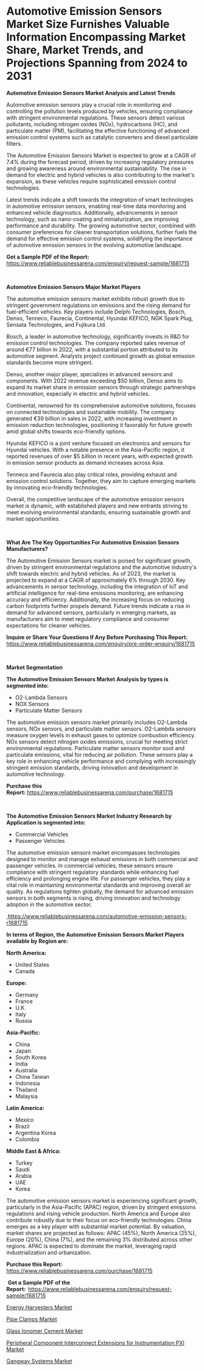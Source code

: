 <p><h1>Automotive Emission Sensors Market Size Furnishes Valuable Information Encompassing Market Share, Market Trends, and Projections Spanning from 2024 to 2031</h1></p><p><strong>Automotive Emission Sensors Market Analysis and Latest Trends</strong></p>
<p><p>Automotive emission sensors play a crucial role in monitoring and controlling the pollution levels produced by vehicles, ensuring compliance with stringent environmental regulations. These sensors detect various pollutants, including nitrogen oxides (NOx), hydrocarbons (HC), and particulate matter (PM), facilitating the effective functioning of advanced emission control systems such as catalytic converters and diesel particulate filters.</p><p>The Automotive Emission Sensors Market is expected to grow at a CAGR of 7.4% during the forecast period, driven by increasing regulatory pressures and growing awareness around environmental sustainability. The rise in demand for electric and hybrid vehicles is also contributing to the market's expansion, as these vehicles require sophisticated emission control technologies. </p><p>Latest trends indicate a shift towards the integration of smart technologies in automotive emission sensors, enabling real-time data monitoring and enhanced vehicle diagnostics. Additionally, advancements in sensor technology, such as nano-coating and miniaturization, are improving performance and durability. The growing automotive sector, combined with consumer preferences for cleaner transportation solutions, further fuels the demand for effective emission control systems, solidifying the importance of automotive emission sensors in the evolving automotive landscape.</p></p>
<p><strong>Get a Sample PDF of the Report:&nbsp;</strong> <a href="https://www.reliablebusinessarena.com/enquiry/request-sample/1681715?utm_campaign=1172&utm_medium=2&utm_source=Github&utm_content=ia&utm_term=01102024&utm_id=automotive-emission-sensors">https://www.reliablebusinessarena.com/enquiry/request-sample/1681715</a></p>
<p>&nbsp;</p>
<p><strong>Automotive Emission Sensors Major Market Players</strong></p>
<p><p>The automotive emission sensors market exhibits robust growth due to stringent government regulations on emissions and the rising demand for fuel-efficient vehicles. Key players include Delphi Technologies, Bosch, Denso, Tenneco, Faurecia, Continental, Hyundai KEFICO, NGK Spark Plug, Sensata Technologies, and Fujikura Ltd.</p><p>Bosch, a leader in automotive technology, significantly invests in R&D for emission control technologies. The company reported sales revenue of around €77 billion in 2022, with a substantial portion attributed to its automotive segment. Analysts project continued growth as global emission standards become more stringent.</p><p>Denso, another major player, specializes in advanced sensors and components. With 2022 revenue exceeding $50 billion, Denso aims to expand its market share in emission sensors through strategic partnerships and innovation, especially in electric and hybrid vehicles.</p><p>Continental, renowned for its comprehensive automotive solutions, focuses on connected technologies and sustainable mobility. The company generated €39 billion in sales in 2022, with increasing investment in emission reduction technologies, positioning it favorably for future growth amid global shifts towards eco-friendly options.</p><p>Hyundai KEFICO is a joint venture focused on electronics and sensors for Hyundai vehicles. With a notable presence in the Asia-Pacific region, it reported revenues of over $5 billion in recent years, with expected growth in emission sensor products as demand increases across Asia.</p><p>Tenneco and Faurecia also play critical roles, providing exhaust and emission control solutions. Together, they aim to capture emerging markets by innovating eco-friendly technologies.</p><p>Overall, the competitive landscape of the automotive emission sensors market is dynamic, with established players and new entrants striving to meet evolving environmental standards, ensuring sustainable growth and market opportunities.</p></p>
<p>&nbsp;</p>
<p><strong>What Are The Key Opportunities For Automotive Emission Sensors Manufacturers?</strong></p>
<p><p>The Automotive Emission Sensors market is poised for significant growth, driven by stringent environmental regulations and the automotive industry's shift towards electric and hybrid vehicles. As of 2023, the market is projected to expand at a CAGR of approximately 6% through 2030. Key advancements in sensor technology, including the integration of IoT and artificial intelligence for real-time emissions monitoring, are enhancing accuracy and efficiency. Additionally, the increasing focus on reducing carbon footprints further propels demand. Future trends indicate a rise in demand for advanced sensors, particularly in emerging markets, as manufacturers aim to meet regulatory compliance and consumer expectations for cleaner vehicles.</p></p>
<p><strong>Inquire or Share Your Questions If Any Before Purchasing This Report:</strong> <a href="https://www.reliablebusinessarena.com/enquiry/pre-order-enquiry/1681715?utm_campaign=1172&utm_medium=2&utm_source=Github&utm_content=ia&utm_term=01102024&utm_id=automotive-emission-sensors">https://www.reliablebusinessarena.com/enquiry/pre-order-enquiry/1681715</a></p>
<p>&nbsp;</p>
<p><strong>Market Segmentation</strong></p>
<p><strong>The Automotive Emission Sensors Market Analysis by types is segmented into:</strong></p>
<p><ul><li>O2-Lambda Sensors</li><li>NOX Sensors</li><li>Particulate Matter Sensors</li></ul></p>
<p><p>The automotive emission sensors market primarily includes O2-Lambda sensors, NOx sensors, and particulate matter sensors. O2-Lambda sensors measure oxygen levels in exhaust gases to optimize combustion efficiency. NOx sensors detect nitrogen oxides emissions, crucial for meeting strict environmental regulations. Particulate matter sensors monitor soot and particulate emissions, vital for reducing air pollution. These sensors play a key role in enhancing vehicle performance and complying with increasingly stringent emission standards, driving innovation and development in automotive technology.</p></p>
<p><strong>Purchase this Report:&nbsp;</strong><a href="https://www.reliablebusinessarena.com/purchase/1681715?utm_campaign=1172&utm_medium=2&utm_source=Github&utm_content=ia&utm_term=01102024&utm_id=automotive-emission-sensors">https://www.reliablebusinessarena.com/purchase/1681715</a></p>
<p>&nbsp;</p>
<p><strong>The Automotive Emission Sensors Market Industry Research by Application is segmented into:</strong></p>
<p><ul><li>Commercial Vehicles</li><li>Passenger Vehicles</li></ul></p>
<p><p>The automotive emission sensors market encompasses technologies designed to monitor and manage exhaust emissions in both commercial and passenger vehicles. In commercial vehicles, these sensors ensure compliance with stringent regulatory standards while enhancing fuel efficiency and prolonging engine life. For passenger vehicles, they play a vital role in maintaining environmental standards and improving overall air quality. As regulations tighten globally, the demand for advanced emission sensors in both segments is rising, driving innovation and technology adoption in the automotive sector.</p></p>
<p><a href="https://www.reliablebusinessarena.com/automotive-emission-sensors-r1681715?utm_campaign=1172&utm_medium=2&utm_source=Github&utm_content=ia&utm_term=01102024&utm_id=automotive-emission-sensors">&nbsp;https://www.reliablebusinessarena.com/automotive-emission-sensors-r1681715</a></p>
<p><strong>In terms of Region, the Automotive Emission Sensors Market Players available by Region are:</strong></p>
<p>
    <p> <strong> North America: </strong>
        <ul>
            <li>United States</li>
            <li>Canada</li>
        </ul>
        </p> 
    <p> <strong> Europe: </strong>
        <ul>
            <li>Germany</li>
            <li>France</li>
            <li>U.K.</li>
            <li>Italy</li>
            <li>Russia</li>
        </ul>
        </p> 
    <p> <strong> Asia-Pacific: </strong>
        <ul>
            <li>China</li>
            <li>Japan</li>
            <li>South Korea</li>
            <li>India</li>
            <li>Australia</li>
            <li>China Taiwan</li>
            <li>Indonesia</li>
            <li>Thailand</li>
            <li>Malaysia</li>
        </ul>
        </p> 
    <p> <strong> Latin America: </strong>
        <ul>
            <li>Mexico</li>
            <li>Brazil</li>
            <li>Argentina Korea</li>
            <li>Colombia</li>
        </ul>
        </p> 
    <p> <strong> Middle East & Africa: </strong>
        <ul>
            <li>Turkey</li>
            <li>Saudi</li>
            <li>Arabia</li>
            <li>UAE</li>
            <li>Korea</li>
        </ul>
    </p>
    </p>
<p><p>The automotive emission sensors market is experiencing significant growth, particularly in the Asia-Pacific (APAC) region, driven by stringent emissions regulations and rising vehicle production. North America and Europe also contribute robustly due to their focus on eco-friendly technologies. China emerges as a key player with substantial market potential. By valuation, market shares are projected as follows: APAC (45%), North America (25%), Europe (20%), China (7%), and the remaining 3% distributed across other regions. APAC is expected to dominate the market, leveraging rapid industrialization and urbanization.</p></p>
<p><strong>Purchase this Report: </strong><a href="https://www.reliablebusinessarena.com/purchase/1681715?utm_campaign=1172&utm_medium=2&utm_source=Github&utm_content=ia&utm_term=01102024&utm_id=automotive-emission-sensors">https://www.reliablebusinessarena.com/purchase/1681715</a></p>
<p>&nbsp;<strong>Get a Sample PDF of the Report:&nbsp;&nbsp;</strong><a href="https://www.reliablebusinessarena.com/enquiry/request-sample/1681715?utm_campaign=1172&utm_medium=2&utm_source=Github&utm_content=ia&utm_term=01102024&utm_id=automotive-emission-sensors">https://www.reliablebusinessarena.com/enquiry/request-sample/1681715</a></p>
<p><strong></strong></p>
<p><p><a href="https://issuu.com/reportprime-2/docs/energy-harvesters-market-size-2030._90836cff5d59f7?utm_campaign=1172&utm_medium=2&utm_source=Github&utm_content=ia&utm_term=01102024&utm_id=automotive-emission-sensors">Energy Harvesters Market</a></p><p><a href="https://www.linkedin.com/pulse/market-insights-global-pipe-clamps-forecast-innovation-ltukf?utm_campaign=1172&utm_medium=2&utm_source=Github&utm_content=ia&utm_term=01102024&utm_id=automotive-emission-sensors">Pipe Clamps Market</a></p><p><a href="https://www.linkedin.com/pulse/analyzing-glass-ionomer-cement-market-dynamics-growth-edtkf?utm_campaign=1172&utm_medium=2&utm_source=Github&utm_content=ia&utm_term=01102024&utm_id=automotive-emission-sensors">Glass Ionomer Cement Market</a></p><p><a href="https://issuu.com/reportprime-2/docs/peripheral-component-interconnect-e_32afcea19917e4?utm_campaign=1172&utm_medium=2&utm_source=Github&utm_content=ia&utm_term=01102024&utm_id=automotive-emission-sensors">Peripheral Component Interconnect Extensions for Instrumentation PXI Market</a></p><p><a href="https://www.linkedin.com/pulse/gangway-systems-market-outlook-forecast-from-2024-2031-ug3vf?utm_campaign=1172&utm_medium=2&utm_source=Github&utm_content=ia&utm_term=01102024&utm_id=automotive-emission-sensors">Gangway Systems Market</a></p></p>